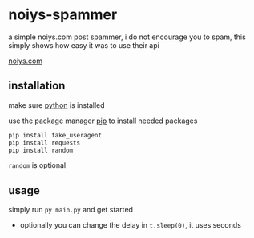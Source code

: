 # noiys-spammer

a simple noiys.com post spammer, i do not encourage you to spam, this simply shows how easy it was to use their api

[noiys.com](https://noiys.com)

## installation

make sure [python](https://www.python.org/downloads/) is installed

use the package manager [pip](https://pip.pypa.io/en/stable/) to install needed packages

```bash
pip install fake_useragent
pip install requests
pip install random
```
`random` is optional

## usage

simply run `py main.py` and get started
- optionally you can change the delay in `t.sleep(0)`, it uses seconds
